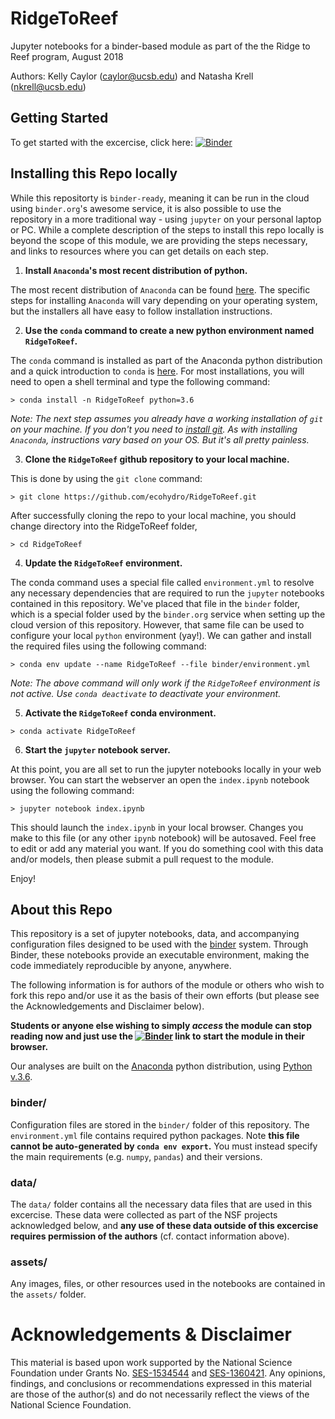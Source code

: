 # RidgeToReef

Jupyter notebooks for a binder-based module as part of the the Ridge to Reef program, August 2018

Authors: Kelly Caylor (caylor@ucsb.edu) and Natasha Krell (nkrell@ucsb.edu)

## Getting Started

To get started with the excercise, click here: [![Binder](https://mybinder.org/badge.svg)](https://mybinder.org/v2/gh/ecohydro/RidgeToReef/master?filepath=index.ipynb)


## Installing this Repo locally

While this repositorty is `binder-ready`, meaning it can be run in the cloud using `binder.org`'s awesome service, it is also possible to use the repository in a more traditional way - using `jupyter` on your personal laptop or PC. While a complete description of the steps to install this repo locally is beyond the scope of this module, we are providing the steps necessary, and links to resources where you can get details on each step.

1. **Install `Anaconda`'s most recent distribution of python.** 

The most recent distribution of `Anaconda` can be found [here](https://www.anaconda.com/download). The specific steps for installing `Anaconda` will vary depending on your operating system, but the installers all have easy to follow installation instructions.

2. **Use the `conda` command to create a new python environment named `RidgeToReef`.** 

The `conda` command is installed as part of the Anaconda python distribution and a quick introduction to `conda` is [here](https://conda.io/docs/user-guide/getting-started.html). For most installations, you will need to open a shell terminal and type the following command:

```shell
> conda install -n RidgeToReef python=3.6
``` 

_Note: The next step assumes you already have a working installation of `git` on your machine. If you don't you need to [install git](https://git-scm.com/book/en/v2/Getting-Started-Installing-Git). As with installing `Anaconda`, instructions vary based on your OS. But it's all pretty painless._

3. **Clone the `RidgeToReef` github repository to your local machine.**

 This is done by using the `git clone` command:

```shell
> git clone https://github.com/ecohydro/RidgeToReef.git
```

After successfully cloning the repo to your local machine, you should change directory into the RidgeToReef folder,

```shell
> cd RidgeToReef
```

4. **Update the `RidgeToReef` environment.**

The conda command uses a special file called `environment.yml` to resolve any necessary dependencies that are required to run the `jupyter` notebooks contained in this repository. We've placed that file in the `binder` folder, which is a special folder used by the `binder.org` service when setting up the cloud version of this repository. However, that same file can be used to configure your local `python` environment (yay!). We can gather and install the required files using the following command:

```shell
> conda env update --name RidgeToReef --file binder/environment.yml
``` 

_Note: The above command will only work if the `RidgeToReef` environment is not active. Use `conda deactivate` to deactivate your environment._

5. **Activate the `RidgeToReef` conda environment.**

```shell
> conda activate RidgeToReef
``` 

6. **Start the `jupyter` notebook server.**  

At this point, you are all set to run the jupyter notebooks locally in your web browser. You can start the webserver an open the `index.ipynb` notebook using the following command:

```shell
> jupyter notebook index.ipynb
```

This should launch the `index.ipynb` in your local browser. Changes you make to this file (or any other `ipynb` notebook) will be autosaved. Feel free to edit or add any material you want. If you do something cool with this data and/or models, then please submit a pull request to the module. 

Enjoy!



## About this Repo

This repository is a set of jupyter notebooks, data, and accompanying configuration files designed to be used with the [binder](mybinder.org) system. Through Binder, these notebooks provide an executable environment, making the code immediately reproducible by anyone, anywhere.

The following information is for authors of the module or others who wish to fork this repo and/or use it as the basis of their own efforts (but please see the Acknowledgements and Disclaimer below). 

**Students or anyone else wishing to simply _access_ the module can stop reading now and just use the [![Binder](https://mybinder.org/badge.svg)](https://mybinder.org/v2/gh/ecohydro/RidgeToReef/master?filepath=index.ipynb) link to start the module in their browser.**


Our analyses are built on the [Anaconda](https://www.anaconda.com/distribution/) python distribution, using [Python v.3.6](https://www.python.org/downloads/release/python-360/). 

### binder/

Configuration files are stored in the `binder/` folder of this repository. The `environment.yml` file contains required python packages. Note **this file cannot be auto-generated by `conda env export`.** You must instead specify the main requirements (e.g. `numpy`, `pandas`) and their versions. 

### data/

The `data/` folder contains all the necessary data files that are used in this excercise. These data were collected as part of the NSF projects acknowledged below, and **any use of these data outside of this excercise requires permission of the authors** (cf. contact information above).

### assets/

Any images, files, or other resources used in the notebooks are contained in the `assets/` folder. 

# Acknowledgements & Disclaimer

This material is based upon work supported by the National Science Foundation under Grants No. [SES-1534544](https://www.nsf.gov/awardsearch/showAward?AWD_ID=1534544&HistoricalAwards=false) and [SES-1360421](https://www.nsf.gov/awardsearch/showAward?AWD_ID=1360421&HistoricalAwards=false). Any opinions, findings, and conclusions or recommendations expressed in this material are those of the author(s) and do not necessarily reflect the views of the National Science Foundation.
